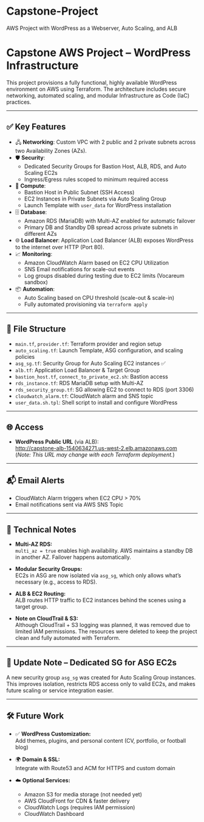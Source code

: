 # Capstone-Project  
AWS Project with WordPress as a Webserver, Auto Scaling, and ALB

# Capstone AWS Project – WordPress Infrastructure

This project provisions a fully functional, highly available WordPress environment on AWS using Terraform. The architecture includes secure networking, automated scaling, and modular Infrastructure as Code (IaC) practices.

---

## ✅ Key Features

- 🖧 **Networking**: Custom VPC with 2 public and 2 private subnets across two Availability Zones (AZs).
- 🛡️ **Security**:
  - Dedicated Security Groups for Bastion Host, ALB, RDS, and Auto Scaling EC2s
  - Ingress/Egress rules scoped to minimum required access
- 🚀 **Compute**:
  - Bastion Host in Public Subnet (SSH Access)
  - EC2 Instances in Private Subnets via Auto Scaling Group
  - Launch Template with `user_data` for WordPress installation
- 🗄️ **Database**: 
  - Amazon RDS (MariaDB) with Multi-AZ enabled for automatic failover
  - Primary DB and Standby DB spread across private subnets in different AZs
- 🌐 **Load Balancer**: Application Load Balancer (ALB) exposes WordPress to the internet over HTTP (Port 80).
- 📈 **Monitoring**:
  - Amazon CloudWatch Alarm based on EC2 CPU Utilization
  - SNS Email notifications for scale-out events
  - Log groups disabled during testing due to EC2 limits (Vocareum sandbox)
- 📦 **Automation**:
  - Auto Scaling based on CPU threshold (scale-out & scale-in)
  - Fully automated provisioning via `terraform apply`

---

## 📂 File Structure

- `main.tf`, `provider.tf`: Terraform provider and region setup
- `auto_scaling.tf`: Launch Template, ASG configuration, and scaling policies
- `asg_sg.tf`: Security Group for Auto Scaling EC2 instances ✅
- `alb.tf`: Application Load Balancer & Target Group
- `bastion_host.tf`, `connect_to_private_ec2.sh`: Bastion access
- `rds_instance.tf`: RDS MariaDB setup with Multi-AZ
- `rds_security_group.tf`: SG allowing EC2 to connect to RDS (port 3306)
- `cloudwatch_alarm.tf`: CloudWatch alarm and SNS topic
- `user_data.sh.tpl`: Shell script to install and configure WordPress

---

## 🌐 Access

- **WordPress Public URL** (via ALB):  
  http://capstone-alb-1540634271.us-west-2.elb.amazonaws.com  
  (*Note: This URL may change with each Terraform deployment.*)

---

## 📬 Email Alerts

- CloudWatch Alarm triggers when EC2 CPU > 70%
- Email notifications sent via AWS SNS Topic

---

## 🧠 Technical Notes

- **Multi-AZ RDS:**  
  `multi_az = true` enables high availability. AWS maintains a standby DB in another AZ. Failover happens automatically.
  
- **Modular Security Groups:**  
  EC2s in ASG are now isolated via `asg_sg`, which only allows what’s necessary (e.g., access to RDS).

- **ALB & EC2 Routing:**  
  ALB routes HTTP traffic to EC2 instances behind the scenes using a target group.

- **Note on CloudTrail & S3:**  
  Although CloudTrail + S3 logging was planned, it was removed due to limited IAM permissions. The resources were deleted to keep the project clean and fully automated with Terraform.

---

## 🧩 Update Note – Dedicated SG for ASG EC2s

A new security group `asg_sg` was created for Auto Scaling Group instances. This improves isolation, restricts RDS access only to valid EC2s, and makes future scaling or service integration easier.

---

## 🛠️ Future Work

- ✅ **WordPress Customization:**  
  Add themes, plugins, and personal content (CV, portfolio, or football blog)

- 🌍 **Domain & SSL:**  
  Integrate with Route53 and ACM for HTTPS and custom domain

- ☁️ **Optional Services:**
  - Amazon S3 for media storage (not needed yet)
  - AWS CloudFront for CDN & faster delivery
  - CloudWatch Logs (requires IAM permission)
  - CloudWatch Dashboard
